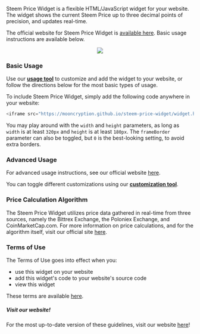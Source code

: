 Steem Price Widget is a flexible HTML/JavaScript widget for your website. The widget shows the current Steem Price up to three decimal points of precision, and updates real-time.

The official website for Steem Price Widget is [available here](https://mooncryption.github.io/steem-price-widget). Basic usage instructions are available below.

<center>
<img src="https://steemitimages.com/DQmPGK4G3Pu4sg8yz49im6wCCqHcMu8GDuD6EcZj1xb2eBz/steem-price-widget-%40mooncryption-opensource.png" />
</center>

### Basic Usage
Use our **[usage tool](https://mooncryption.github.io/steem-price-widget/customize)** to customize and add the widget to your website, or follow the directions below for the most basic types of usage.

To include Steem Price Widget, simply add the following code anywhere in your website:
```javascript
<iframe src="https://mooncryption.github.io/steem-price-widget/widget.html" width="320px" height="180px" frameBorder="0"></iframe>
```
You may play around with the `width` and `height` parameters, as long as `width` is at least `320px` and `height` is at least `180px`. The `frameBorder` parameter can also be toggled, but `0` is the best-looking setting, to avoid extra borders.

### Advanced Usage
For advanced usage instructions, see our official website [here](https://mooncryption.github.io/steem-price-widget#advanced-usage).

You can toggle different customizations using our **[customization tool](https://mooncryption.github.io/steem-price-widget/customize)**.

### Price Calculation Algorithm
The Steem Price Widget utilizes price data gathered in real-time from three sources, namely the Bittrex Exchange, the Poloniex Exchange, and CoinMarketCap.com. For more information on price calculations, and for the algorithm itself, visit our official site [here](https://mooncryption.github.io/steem-price-widget#price-calculation-algorithm).


### Terms of Use
The Terms of Use goes into effect when you:
* use this widget on your website
* add this widget's code to your website's source code
* view this widget

These terms are available [here](https://mooncryption.github.io/steem-price-widget/terms.html).

##### Visit our website!
For the most up-to-date version of these guidelines, visit our website [here](https://mooncryption.github.io/steem-price-widget/)!



